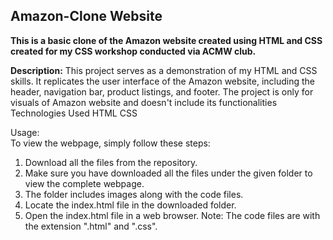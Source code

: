 ## Amazon-Clone Website

**This is a basic clone of the Amazon website created using HTML and CSS created for my CSS workshop conducted via ACMW club.**

**Description:**
This project serves as a demonstration of my HTML and CSS skills. It replicates the user interface of the Amazon website, including the header, navigation bar, product listings, and footer.
The project is only for visuals of Amazon website and doesn't include its functionalities
Technologies Used
HTML
CSS

Usage:   
To view the webpage, simply follow these steps:

1. Download all the files from the repository.
2. Make sure you have downloaded all the files under the given folder to view the complete webpage.
3. The folder includes images along with the code files.
4. Locate the index.html file in the downloaded folder.
5. Open the index.html file in a web browser.
Note: The code files are with the extension ".html" and ".css".


